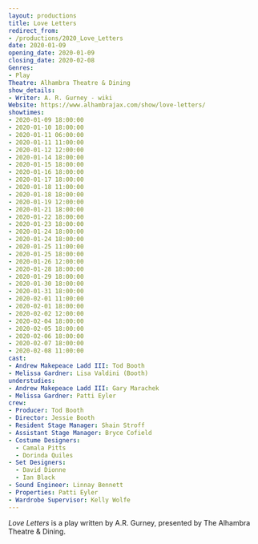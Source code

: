 ```yaml
---
layout: productions
title: Love Letters
redirect_from:
- /productions/2020_Love_Letters
date: 2020-01-09
opening_date: 2020-01-09
closing_date: 2020-02-08
Genres: 
- Play
Theatre: Alhambra Theatre & Dining
show_details:
- Writer: A. R. Gurney - wiki
Website: https://www.alhambrajax.com/show/love-letters/
showtimes:
- 2020-01-09 18:00:00
- 2020-01-10 18:00:00
- 2020-01-11 06:00:00
- 2020-01-11 11:00:00
- 2020-01-12 12:00:00
- 2020-01-14 18:00:00
- 2020-01-15 18:00:00
- 2020-01-16 18:00:00
- 2020-01-17 18:00:00
- 2020-01-18 11:00:00
- 2020-01-18 18:00:00
- 2020-01-19 12:00:00
- 2020-01-21 18:00:00
- 2020-01-22 18:00:00
- 2020-01-23 18:00:00
- 2020-01-24 18:00:00
- 2020-01-24 18:00:00
- 2020-01-25 11:00:00
- 2020-01-25 18:00:00
- 2020-01-26 12:00:00
- 2020-01-28 18:00:00
- 2020-01-29 18:00:00
- 2020-01-30 18:00:00
- 2020-01-31 18:00:00
- 2020-02-01 11:00:00
- 2020-02-01 18:00:00
- 2020-02-02 12:00:00
- 2020-02-04 18:00:00
- 2020-02-05 18:00:00
- 2020-02-06 18:00:00
- 2020-02-07 18:00:00
- 2020-02-08 11:00:00
cast:
- Andrew Makepeace Ladd III: Tod Booth
- Melissa Gardner: Lisa Valdini (Booth)
understudies:
- Andrew Makepeace Ladd III: Gary Marachek
- Melissa Gardner: Patti Eyler
crew:
- Producer: Tod Booth
- Director: Jessie Booth
- Resident Stage Manager: Shain Stroff
- Assistant Stage Manager: Bryce Cofield
- Costume Designers:
  - Camala Pitts
  - Dorinda Quiles
- Set Designers:
  - David Dionne
  - Ian Black
- Sound Engineer: Linnay Bennett
- Properties: Patti Eyler
- Wardrobe Supervisor: Kelly Wolfe
---
```

*Love Letters* is a play written by A.R. Gurney, presented by The Alhambra Theatre & Dining.
